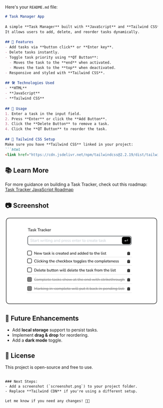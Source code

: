 Here's your `README.md` file:  

```markdown
# Task Manager App

A simple **Task Manager** built with **JavaScript** and **Tailwind CSS**.  
It allows users to add, delete, and reorder tasks dynamically.  

## 🚀 Features
- Add tasks via **button click** or **Enter key**.
- Delete tasks instantly.
- Toggle task priority using **QT Button**:
  - Moves the task to the **end** when activated.
  - Moves the task to the **top** when deactivated.
- Responsive and styled with **Tailwind CSS**.

## 🛠️ Technologies Used
- **HTML**
- **JavaScript**
- **Tailwind CSS**

## 📜 Usage
1. Enter a task in the input field.
2. Press **Enter** or click the **Add Button**.
3. Click the **Delete Button** to remove a task.
4. Click the **QT Button** to reorder the task.

## 🎨 Tailwind CSS Setup
Make sure you have **Tailwind CSS** linked in your project:
```html
<link href="https://cdn.jsdelivr.net/npm/tailwindcss@2.2.19/dist/tailwind.min.css" rel="stylesheet">
```

## 📚 Learn More  
For more guidance on building a Task Tracker, check out this roadmap:  
[Task Tracker JavaScript Roadmap](https://roadmap.sh/projects/task-tracker-js)


## 📷 Screenshot
![Task Manager Preview](screenshot.png)

## 📌 Future Enhancements
- Add **local storage** support to persist tasks.
- Implement **drag & drop** for reordering.
- Add a **dark mode** toggle.

## 📝 License
This project is open-source and free to use.
```

### Next Steps:
- Add a screenshot (`screenshot.png`) to your project folder.
- Replace **Tailwind CDN** if you're using a different setup.

Let me know if you need any changes! 🚀🔥